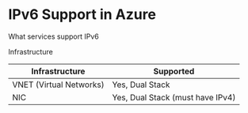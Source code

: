# IPv6 Support in Azure
What services support IPv6

Infrastructure

| Infrastructure  | Supported |
| ------------- | ------------- |
| VNET (Virtual Networks) | Yes, Dual Stack  |
| NIC  | Yes, Dual Stack (must have IPv4) |
